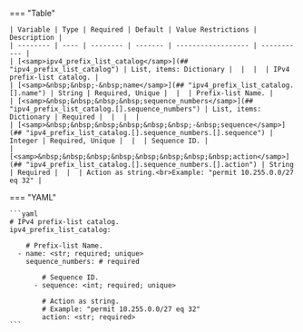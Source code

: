 <!--
  ~ Copyright (c) 2024 Arista Networks, Inc.
  ~ Use of this source code is governed by the Apache License 2.0
  ~ that can be found in the LICENSE file.
  -->
=== "Table"

    | Variable | Type | Required | Default | Value Restrictions | Description |
    | -------- | ---- | -------- | ------- | ------------------ | ----------- |
    | [<samp>ipv4_prefix_list_catalog</samp>](## "ipv4_prefix_list_catalog") | List, items: Dictionary |  |  |  | IPv4 prefix-list catalog. |
    | [<samp>&nbsp;&nbsp;-&nbsp;name</samp>](## "ipv4_prefix_list_catalog.[].name") | String | Required, Unique |  |  | Prefix-list Name. |
    | [<samp>&nbsp;&nbsp;&nbsp;&nbsp;sequence_numbers</samp>](## "ipv4_prefix_list_catalog.[].sequence_numbers") | List, items: Dictionary | Required |  |  |  |
    | [<samp>&nbsp;&nbsp;&nbsp;&nbsp;&nbsp;&nbsp;-&nbsp;sequence</samp>](## "ipv4_prefix_list_catalog.[].sequence_numbers.[].sequence") | Integer | Required, Unique |  |  | Sequence ID. |
    | [<samp>&nbsp;&nbsp;&nbsp;&nbsp;&nbsp;&nbsp;&nbsp;&nbsp;action</samp>](## "ipv4_prefix_list_catalog.[].sequence_numbers.[].action") | String | Required |  |  | Action as string.<br>Example: "permit 10.255.0.0/27 eq 32" |

=== "YAML"

    ```yaml
    # IPv4 prefix-list catalog.
    ipv4_prefix_list_catalog:

        # Prefix-list Name.
      - name: <str; required; unique>
        sequence_numbers: # required

            # Sequence ID.
          - sequence: <int; required; unique>

            # Action as string.
            # Example: "permit 10.255.0.0/27 eq 32"
            action: <str; required>
    ```
